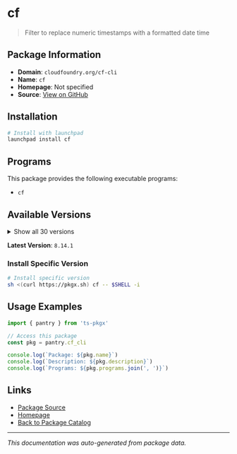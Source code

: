 # cf

> Filter to replace numeric timestamps with a formatted date time

## Package Information

- **Domain**: `cloudfoundry.org/cf-cli`
- **Name**: `cf`
- **Homepage**: Not specified
- **Source**: [View on GitHub](https://github.com/pkgxdev/pantry/tree/main/projects/cloudfoundry.org/cf-cli/package.yml)

## Installation

```bash
# Install with launchpad
launchpad install cf
```

## Programs

This package provides the following executable programs:

- `cf`

## Available Versions

<details>
<summary>Show all 30 versions</summary>

- `8.14.1`, `8.14.0`, `8.13.0`, `8.12.0`, `8.11.0`
- `8.10.0`, `8.9.0`, `8.8.3`, `8.8.2`, `8.8.1`
- `8.8.0`, `8.7.11`, `8.7.10`, `8.7.9`, `8.7.8`
- `8.7.7`, `8.7.6`, `8.7.5`, `8.7.4`, `7.8.0`
- `7.7.15`, `7.7.14`, `7.7.12`, `7.7.11`, `7.7.10`
- `7.7.9`, `7.7.8`, `7.7.7`, `7.7.6`, `7.7.5`

</details>

**Latest Version**: `8.14.1`

### Install Specific Version

```bash
# Install specific version
sh <(curl https://pkgx.sh) cf -- $SHELL -i
```

## Usage Examples

```typescript
import { pantry } from 'ts-pkgx'

// Access this package
const pkg = pantry.cf_cli

console.log(`Package: ${pkg.name}`)
console.log(`Description: ${pkg.description}`)
console.log(`Programs: ${pkg.programs.join(', ')}`)
```

## Links

- [Package Source](https://github.com/pkgxdev/pantry/tree/main/projects/cloudfoundry.org/cf-cli/package.yml)
- [Homepage](#)
- [Back to Package Catalog](../package-catalog.md)

---

*This documentation was auto-generated from package data.*
